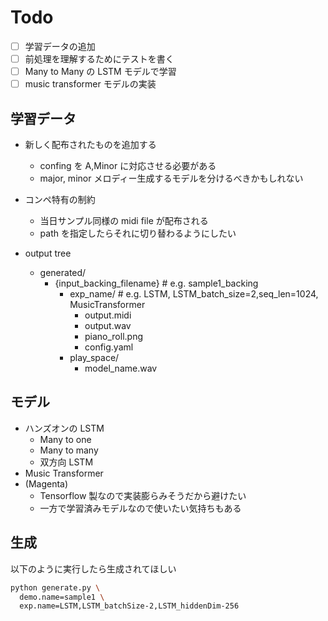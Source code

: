 # Todo

- [ ] 学習データの追加
- [ ] 前処理を理解するためにテストを書く
- [ ] Many to Many の LSTM モデルで学習
- [ ] music transformer モデルの実装

## 学習データ

- 新しく配布されたものを追加する

  - confing を A,Minor に対応させる必要がある
  - major, minor メロディー生成するモデルを分けるべきかもしれない

- コンペ特有の制約
  - 当日サンプル同様の midi file が配布される
  - path を指定したらそれに切り替わるようにしたい
- output tree
  - generated/
    - {input_backing_filename} # e.g. sample1_backing
      - exp_name/ # e.g. LSTM, LSTM_batch_size=2,seq_len=1024,
        MusicTransformer
        - output.midi
        - output.wav
        - piano_roll.png
        - config.yaml
      - play_space/
        - model_name.wav

## モデル

- ハンズオンの LSTM
  - Many to one
  - Many to many
  - 双方向 LSTM
- Music Transformer
- (Magenta)
  - Tensorflow 製なので実装膨らみそうだから避けたい
  - 一方で学習済みモデルなので使いたい気持ちもある

## 生成

以下のように実行したら生成されてほしい

```sh
python generate.py \
  demo.name=sample1 \
  exp.name=LSTM,LSTM_batchSize-2,LSTM_hiddenDim-256
```
